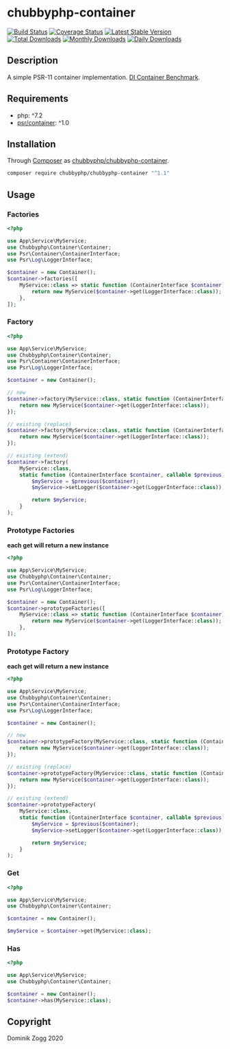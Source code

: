 # chubbyphp-container

[![Build Status](https://api.travis-ci.org/chubbyphp/chubbyphp-container.png?branch=master)](https://travis-ci.org/chubbyphp/chubbyphp-container)
[![Coverage Status](https://coveralls.io/repos/github/chubbyphp/chubbyphp-container/badge.svg?branch=master)](https://coveralls.io/github/chubbyphp/chubbyphp-container?branch=master)
[![Latest Stable Version](https://poser.pugx.org/chubbyphp/chubbyphp-container/v/stable.png)](https://packagist.org/packages/chubbyphp/chubbyphp-container)
[![Total Downloads](https://poser.pugx.org/chubbyphp/chubbyphp-container/downloads.png)](https://packagist.org/packages/chubbyphp/chubbyphp-container)
[![Monthly Downloads](https://poser.pugx.org/chubbyphp/chubbyphp-container/d/monthly)](https://packagist.org/packages/chubbyphp/chubbyphp-container)
[![Daily Downloads](https://poser.pugx.org/chubbyphp/chubbyphp-container/d/daily)](https://packagist.org/packages/chubbyphp/chubbyphp-container)

## Description

A simple PSR-11 container implementation. [DI Container Benchmark][3].

## Requirements

 * php: ^7.2
 * [psr/container][2]: ^1.0

## Installation

Through [Composer](http://getcomposer.org) as [chubbyphp/chubbyphp-container][1].

```sh
composer require chubbyphp/chubbyphp-container "^1.1"
```

## Usage

### Factories

```php
<?php

use App\Service\MyService;
use Chubbyphp\Container\Container;
use Psr\Container\ContainerInterface;
use Psr\Log\LoggerInterface;

$container = new Container();
$container->factories([
    MyService::class => static function (ContainerInterface $container) {
        return new MyService($container->get(LoggerInterface::class));
    },
]);
```

### Factory

```php
<?php

use App\Service\MyService;
use Chubbyphp\Container\Container;
use Psr\Container\ContainerInterface;
use Psr\Log\LoggerInterface;

$container = new Container();

// new
$container->factory(MyService::class, static function (ContainerInterface $container) {
    return new MyService($container->get(LoggerInterface::class));
});

// existing (replace)
$container->factory(MyService::class, static function (ContainerInterface $container) {
    return new MyService($container->get(LoggerInterface::class));
});

// existing (extend)
$container->factory(
    MyService::class,
    static function (ContainerInterface $container, callable $previous) {
        $myService = $previous($container);
        $myService->setLogger($container->get(LoggerInterface::class));

        return $myService;
    }
);
```

### Prototype Factories

**each get will return a new instance**

```php
<?php

use App\Service\MyService;
use Chubbyphp\Container\Container;
use Psr\Container\ContainerInterface;
use Psr\Log\LoggerInterface;

$container = new Container();
$container->prototypeFactories([
    MyService::class => static function (ContainerInterface $container) {
        return new MyService($container->get(LoggerInterface::class));
    },
]);
```

### Prototype Factory

**each get will return a new instance**

```php
<?php

use App\Service\MyService;
use Chubbyphp\Container\Container;
use Psr\Container\ContainerInterface;
use Psr\Log\LoggerInterface;

$container = new Container();

// new
$container->prototypeFactory(MyService::class, static function (ContainerInterface $container) {
    return new MyService($container->get(LoggerInterface::class));
});

// existing (replace)
$container->prototypeFactory(MyService::class, static function (ContainerInterface $container) {
    return new MyService($container->get(LoggerInterface::class));
});

// existing (extend)
$container->prototypeFactory(
    MyService::class,
    static function (ContainerInterface $container, callable $previous) {
        $myService = $previous($container);
        $myService->setLogger($container->get(LoggerInterface::class));

        return $myService;
    }
);
```

### Get

```php
<?php

use App\Service\MyService;
use Chubbyphp\Container\Container;

$container = new Container();

$myService = $container->get(MyService::class);
```

### Has

```php
<?php

use App\Service\MyService;
use Chubbyphp\Container\Container;

$container = new Container();
$container->has(MyService::class);
```

## Copyright

Dominik Zogg 2020

[1]: https://packagist.org/packages/chubbyphp/chubbyphp-container

[2]: https://packagist.org/packages/psr/container

[3]: https://rawgit.com/kocsismate/php-di-container-benchmarks/master/var/benchmark.html
